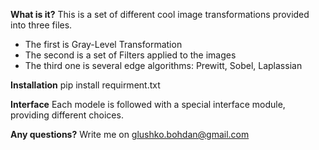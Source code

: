**What is it?**
This is a set of different cool image transformations provided into three files.

 - The first is Gray-Level Transformation
 - The second is a set of Filters applied to the images
 - The third one is several edge algorithms: Prewitt, Sobel, Laplassian 

**Installation**
pip install requirment.txt

**Interface**
Each modele is followed with a special interface module, providing different choices.

**Any questions?**
Write me on glushko.bohdan@gmail.com